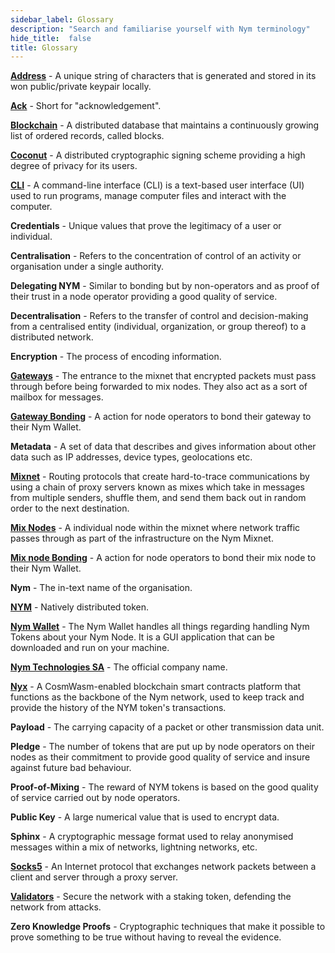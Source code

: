 ```yaml
---
sidebar_label: Glossary
description: "Search and familiarise yourself with Nym terminology"
hide_title:  false
title: Glossary
---
```



**[Address](https://nymtech.net/docs/stable/integrations/addresses-in-nym/)** - A unique string of characters that is generated and stored in its won public/private keypair locally.

**[Ack](https://nymtech.net/docs/stable/architecture/traffic-flow/#acks)** - Short for "acknowledgement". 

**[Blockchain](https://nymtech.net/docs/stable/smart-contracts/overview/)** - A distributed database that maintains a continuously growing list of ordered records, called blocks.

**[Coconut](https://nymtech.net/docs/stable/coconut/)** - A distributed cryptographic signing scheme providing a high degree of privacy for its users.

**[CLI](https://nymtech.net/docs/stable/nym-cli/)** - A command-line interface (CLI) is a text-based user interface (UI) used to run programs, manage computer files and interact with the computer.

**Credentials** - Unique values that prove the legitimacy of a user or individual.

**Centralisation** - Refers to the concentration of control of an activity or organisation under a single authority.

**Delegating NYM** - Similar to bonding but by non-operators and as proof of their trust in a node operator providing a good quality of service. 

**Decentralisation** - Refers to the transfer of control and decision-making from a centralised entity (individual, organization, or group thereof) to a distributed network.

**Encryption** - The process of encoding information.

**[Gateways](https://blog.nymtech.net/gateways-to-privacy-51196005bf5)** - The entrance to the mixnet that encrypted packets must pass through before being forwarded to mix nodes. They also act as a sort of mailbox for messages.

**[Gateway Bonding](https://nymtech.net/docs/stable/run-nym-nodes/nodes/gateways/#bonding-your-gateway)** - A action for node operators to bond their gateway to their Nym Wallet.

**Metadata** - A set of data that describes and gives information about other data such as IP addresses, device types, geolocations etc.

**[Mixnet](https://nymtech.net/docs/stable/architecture/traffic-flow/)** - Routing protocols that create hard-to-trace communications by using a chain of proxy servers known as mixes which take in messages from multiple senders, shuffle them, and send them back out in random order to the next destination.

**[Mix Nodes](https://blog.nymtech.net/nym-mixnodes-deep-dive-d2b91917f097)** - A individual node within the mixnet where network traffic passes through as part of the infrastructure on the Nym Mixnet.

**[Mix node Bonding](https://nymtech.net/docs/stable/run-nym-nodes/nodes/mixnodes/#bonding-your-mix-node)** - A action for node operators to bond their mix node to their Nym Wallet.

**Nym** - The in-text name of the organisation.

**[NYM](https://nymtech.net/docs/stable/nym-cli/#send-tokens-to-an-account)** - Natively distributed token. 

**[Nym Wallet](https://nymtech.net/docs/stable/wallet/)** - The Nym Wallet handles all things regarding handling Nym Tokens about your Nym Node. It is a GUI application that can be downloaded and run on your machine.

**[Nym Technologies SA](https://nymtech.net)** - The official company name.

**[Nyx](https://nymtech.net/docs/stable/integrations/payment-integration-overview/)** - A CosmWasm-enabled blockchain smart contracts platform that functions as the backbone of the Nym network, used to keep track and provide the history of the NYM token's transactions.

**Payload** - The carrying capacity of a packet or other transmission data unit.

**Pledge** - The number of tokens that are put up by node operators on their nodes as their commitment to provide good quality of service and insure against future bad behaviour.

**Proof-of-Mixing** - The reward of NYM tokens is based on the good quality of service carried out by node operators.

**Public Key** - A large numerical value that is used to encrypt data.

**Sphinx** - A cryptographic message format used to relay anonymised messages within a mix of networks, lightning networks, etc.

**[Socks5](https://nymtech.net/docs/stable/quickstart/socks5/)** - An Internet protocol that exchanges network packets between a client and server through a proxy server.

**[Validators](https://nymtech.net/docs/stable/run-nym-nodes/nodes/validators/)** - Secure the network with a staking token, defending the network from attacks.

**Zero Knowledge Proofs** - Cryptographic techniques that make it possible to prove something to be true without having to reveal the evidence. 